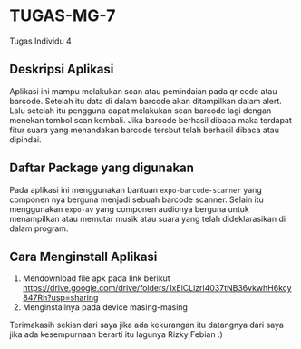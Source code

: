 # TUGAS-MG-7
Tugas Individu 4

## Deskripsi Aplikasi
Aplikasi ini mampu melakukan scan atau pemindaian pada qr code atau barcode. Setelah itu data di dalam barcode akan ditampilkan dalam alert. Lalu setelah itu pengguna dapat melakukan scan barcode lagi dengan menekan tombol scan kembali. Jika barcode berhasil dibaca maka terdapat fitur suara yang menandakan barcode tersbut telah berhasil dibaca atau dipindai.

## Daftar Package yang digunakan
Pada aplikasi ini menggunakan bantuan `expo-barcode-scanner` yang componen nya berguna menjadi sebuah barcode scanner. Selain itu menggunakan `expo-av` yang componen audionya berguna untuk menampilkan atau memutar musik atau suara yang telah dideklarasikan di dalam program.

## Cara Menginstall Aplikasi
1. Mendownload file apk pada link berikut https://drive.google.com/drive/folders/1xEiCLlzrl4037tNB36vkwhH6kcy847Rh?usp=sharing
2. Menginstallnya pada device masing-masing


Terimakasih sekian dari saya jika ada kekurangan itu datangnya dari saya jika ada kesempurnaan berarti itu lagunya Rizky Febian :)

